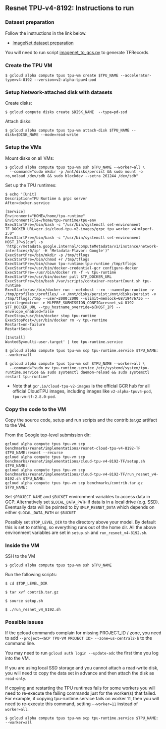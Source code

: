 
## Resnet TPU-v4-8192: Instructions to run

### Dataset preparation

Follow the instructions in the link below. 

*   [ImageNet dataset preparation](https://github.com/mlperf/training/tree/master/image_classification#3-datasetenvironment)

You will need to run script
[imagenet_to_gcs.py](https://github.com/tensorflow/tpu/blob/master/tools/datasets/imagenet_to_gcs.py)
to generate TFRecords.

### Create the TPU VM
```
$ gcloud alpha compute tpus tpu-vm create $TPU_NAME --accelerator-type=v4-8192 --version=v2-alpha-tpuv4-pod
```

### Setup Network-attached disk with datasets

Create disks:

```
$ gcloud compute disks create $DISK_NAME  --type=pd-ssd
```

Attach disks:

```
$ gcloud alpha compute tpus tpu-vm attach-disk $TPU_NAME --disk=$DISK_NAME --mode=read-write
```


### Setup the VMs

Mount disks on all VMs:

```
$ gcloud alpha compute tpus tpu-vm ssh $TPU_NAME --worker=all \
  --command="sudo mkdir -p /mnt/disks/persist && sudo mount -o ro,noload /dev/sdb && sudo blockdev --setra 261244 /dev/sdb"
```

Set up the TPU runtimes:

```
$ echo '[Unit]
Description=TPU Runtime & grpc server
After=docker.service

[Service]
Environment="HOME=/home/tpu-runtime"
EnvironmentFile=/home/tpu-runtime/tpu-env
ExecStartPre=/bin/bash -c "/usr/bin/systemctl set-environment TF_DOCKER_URL=gcr.io/cloud-tpu-v2-images/grpc_tpu_worker_v4:mlperf-2.0"
ExecStartPre=/bin/bash -c "/usr/bin/systemctl set-environment HOST_IP=$(curl -s 'http://metadata.google.internal/computeMetadata/v1/instance/network-interfaces/0/ip' -H 'Metadata-Flavor: Google')"
ExecStartPre=/bin/mkdir -p /tmp/tflogs
ExecStartPre=/bin/chmod +r /tmp/tflogs
ExecStartPre=/bin/chown tpu-runtime:tpu-runtime /tmp/tflogs
ExecStartPre=/usr/bin/docker-credential-gcr configure-docker
ExecStartPre=-/usr/bin/docker rm -f -v tpu-runtime
ExecStartPre=/usr/bin/docker pull $TF_DOCKER_URL
ExecStartPre=/bin/bash /var/scripts/container-restartCount.sh tpu-runtime
ExecStart=/usr/bin/docker run --net=host --rm --name=tpu-runtime -v /tmp/profiles:/profiles/ -v /mnt/disks/persist:/mnt/disks/persist -v /tmp/tflogs:/tmp --user=2000:2000 --ulimit=memlock=68719476736 --privileged=true -e MLPERF_SUBMISSION_CONFIG=resnet_v4-8192 $TF_DOCKER_URL --tpu_hostname_override=${HOST_IP} --envelope_enabled=false
ExecStop=/usr/bin/docker stop tpu-runtime
ExecStopPost=/usr/bin/docker rm -v tpu-runtime
Restart=on-failure
RestartSec=5

[Install]
WantedBy=multi-user.target' | tee tpu-runtime.service

$ gcloud alpha compute tpus tpu-vm scp tpu-runtime.service $TPU_NAME: --worker=all

$ gcloud alpha compute tpus tpu-vm ssh $TPU_NAME --worker=all \
  --command="sudo mv tpu-runtime.service /etc/systemd/system/tpu-runtime.service && sudo systemctl daemon-reload && sudo systemctl restart tpu-runtime"

```
* Note that `gcr.io/cloud-tpu-v2-images` is the official GCR hub for all official CloudTPU images, including images like `v2-alpha-tpuv4-pod, tpu-vm-tf-2.8.0-pod`.

### Copy the code to the VM

Copy the source code, setup and run scripts and the contrib.tar.gz artifact to the VM.

From the Google top-level submission dir:
```
gcloud alpha compute tpus tpu-vm scp benchmarks/resnet/implementations/resnet-cloud-tpu-v4-8192-TF $TPU_NAME:resnet --recurse
gcloud alpha compute tpus tpu-vm scp benchmarks/resnet/implementations/cloud-tpu-v4-8192-TF/setup.sh $TPU_NAME:
gcloud alpha compute tpus tpu-vm scp benchmarks/resnet/implementations/cloud-tpu-v4-8192-TF/run_resnet_v4-8192.sh $TPU_NAME:
gcloud alpha compute tpus tpu-vm scp benchmarks/contrib.tar.gz $TPU_NAME:
```

Set `$PROJECT_NAME` and `$BUCKET` environment variables to access data in GCP.
Alternatively set `$LOCAL_DATA_PATH` if data is in a local drive (e.g. SSD).
Eventually data will be pointed to by `$MLP_RESNET_DATA` which depends on either
`$LOCAL_DATA_PATH` or `$BUCKET`

Possibly set `$TOP_LEVEL_DIR` to the directory above your model. By default this is set to nothing, so everything runs out of the home dir.
All the above environment variables are set in `setup.sh` and `run_resnet_v4-8192.sh`.

### Inside the VM

SSH to the VM

```
$ gcloud alpha compute tpus tpu-vm ssh $TPU_NAME
```

Run the following scripts:

```
$ cd $TOP_LEVEL_DIR

$ tar xvf contrib.tar.gz

$ source setup.sh

$ ./run_resnet_v4_8192.sh
```

### Possible issues

If the gcloud commands complain for missing PROJECT_ID / zone, you need to add `--project=<GCP TPU-VM PROJECT ID> --zone=us-central2-b` to the command line.

You may need to run `gcloud auth login --update-adc` the first time you log into the VM.

If you are using local SSD storage and you cannot attach a read-write disk, you will need to copy the data set in advance and then attach the disk as `read-only`.

If copying and restarting the TPU runtimes fails for some workers you will need to re-execute the failing commands just for the worker(s) that failed.
For example, if copying tpu-runtime.service fails on worker 11, then you will need to re-execute this command, setting `--worker=11` instead of `worker=all`.

```$ gcloud alpha compute tpus tpu-vm scp tpu-runtime.service $TPU_NAME: --worker=all```
